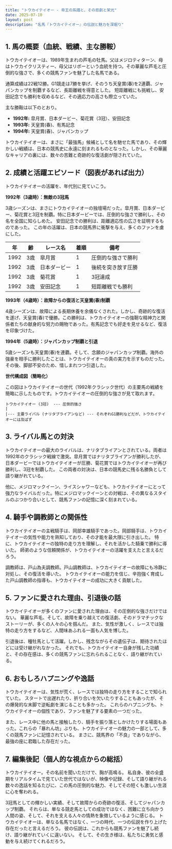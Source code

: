 ```yaml
---
title: "トウカイテイオー - 帝王の系譜と、その悲劇と栄光"
date: 2025-07-10
layout: post
description: "名馬『トウカイテイオー』の伝説と魅力を深堀り"
---
```


## 1. 馬の概要（血統、戦績、主な勝鞍）

トウカイテイオーは、1989年生まれの芦毛の牡馬。父はメジロティターン、母はトウカイクリスティー、母父はリボーという血統を持つ。その華麗な芦毛と圧倒的な強さで、多くの競馬ファンを魅了した名馬である。  

通算成績は22戦12勝。G1競走は7勝を挙げ、そのうち天皇賞(春)を2連覇、ジャパンカップを制覇するなど、長距離戦を得意とした。  短距離戦にも挑戦し、安田記念でも勝利を収めるなど、その適応力の高さも際立っていた。

主な勝鞍は以下のとおり。

* **1992年:**  皐月賞、日本ダービー、菊花賞（3冠）、安田記念
* **1993年:** 天皇賞(春)、有馬記念
* **1994年:** 天皇賞(春)、ジャパンカップ

トウカイテイオーは、まさに「最強馬」候補として名を馳せた馬であり、その輝かしい戦績は、日本の競馬史に永遠に刻まれるものとなった。しかし、その華麗なキャリアの裏には、数々の苦難と奇跡的な復活劇が隠されていた。


## 2. 成績と活躍エピソード（図表があれば出力）

トウカイテイオーの活躍を、年代別に見ていこう。

**1992年（3歳時）：無敵の3冠馬**

3歳シーズンは、まさにトウカイテイオーの独壇場だった。皐月賞、日本ダービー、菊花賞と3冠を制覇。特に日本ダービーでは、圧倒的な強さで勝利し、その名を全国に知らしめた。  安田記念での勝利は、距離適応性の広さを証明するものであった。  この年の活躍は、日本の競馬界に衝撃を与え、多くのファンを虜にした。

| 年 | 齢 | レース名         | 着順 | 備考                                    |
|---|----|-----------------|-------|-----------------------------------------|
| 1992 | 3歳 | 皐月賞           | 1     | 圧倒的な強さで勝利                       |
| 1992 | 3歳 | 日本ダービー       | 1     | 後続を突き放す圧勝                     |
| 1992 | 3歳 | 菊花賞           | 1     | 3冠達成                                |
| 1992 | 3歳 | 安田記念           | 1     | 短距離戦でも勝利                         |


**1993年（4歳時）：故障からの復活と天皇賞(春)制覇**

4歳シーズンは、故障による長期休養を余儀なくされた。しかし、奇跡的な復活を遂げ、天皇賞(春)で優勝。この勝利は、トウカイテイオーの強靭な精神力と関係者たちの献身的な努力の賜物であった。有馬記念でも好走を見せるなど、復活を印象づけた。

**1994年（5歳時）：ジャパンカップ制覇と引退**

5歳シーズンも天皇賞(春)を連覇。そして、念願のジャパンカップ制覇。海外の強豪を相手に勝利したことは、トウカイテイオーの真の実力を示すものだった。その後、脚部不安のため、惜しまれつつ引退した。

**世代構成図（簡略化）**

この図はトウカイテイオーの世代（1992年クラシック世代）の主要馬の戦績を簡略に示したものです。トウカイテイオーの圧倒的な強さが見て取れます。

```
トウカイテイオー (3冠)  --- 圧倒的強さ
|
|--- 主要ライバル (ナリタブライアンなど) --- それぞれG1勝利などだが、トウカイテイオーには及ばず
```


## 3. ライバル馬との対決

トウカイテイオーの最大のライバルは、ナリタブライアンとされている。両者は1992年のクラシック戦線で激突。皐月賞ではナリタブライアンが勝利したが、日本ダービーではトウカイテイオーが圧勝、菊花賞ではトウカイテイオーが再び勝利し、3冠を制覇した。  この両者の対決は、日本の競馬史に残る名勝負として語り継がれている。


他に、メジロマックイーン、ライスシャワーなども、トウカイテイオーにとって強力なライバルだった。特にメジロマックイーンとの対戦は、その異なるスタイルのぶつかり合いとして、競馬ファンの記憶に深く刻まれている。


## 4. 騎手や調教師との関係性

トウカイテイオーの主戦騎手は、岡部幸雄騎手であった。岡部騎手は、トウカイテイオーの気性や能力を熟知しており、その才能を最大限に引き出した。  特に、トウカイテイオーの独特の走り方を理解し、それを活かした騎乗で勝利に導いた。  師弟のような信頼関係が、トウカイテイオーの活躍を支えたと言えるだろう。

調教師は、戸山為夫調教師。戸山調教師は、トウカイテイオーの故障にも冷静に対処し、その復活を導いた。  トウカイテイオーの能力を信じ、辛抱強く育成した戸山調教師の指導も、トウカイテイオーの成功に大きく貢献した。


## 5. ファンに愛された理由、引退後の話

トウカイテイオーが多くのファンに愛された理由は、その圧倒的な強さだけではない。  華麗な芦毛、そして、故障を乗り越えての復活劇、そのドラマチックなストーリーが、多くの人々の心を掴んだ。  また、気性が激しく、レースでは独特の走り方をするなど、人間味あふれる一面も人気を博した。

引退後は、種牡馬として活躍。しかし、残念ながらその遺伝子は、期待されたほどには受け継がれなかった。  それでも、トウカイテイオー自身が残した功績と、その存在感は、多くの競馬ファンに忘れられることなく、語り継がれている。


## 6. おもしろハプニングや逸話

トウカイテイオーは、気性が荒く、レースでは独特の走り方をすることで知られていた。  スタートで出遅れたり、折り合いを欠いたりすることもあったが、その爆発的な末脚で逆転劇を演じることも多かった。  これらのハプニングも、トウカイテイオーの個性であり、ファンを魅了する要素の一つだった。

また、レース中に他の馬と接触したり、騎手を振り落としかけたりする場面もあった。これらの「暴れん坊」ぶりも、トウカイテイオーの魅力の一部として、多くの競馬ファンに記憶されている。  まさに、競馬界の「不良」でありながら、最強の座に君臨した存在だった。


## 7. 編集後記（個人的な視点からの総括）

トウカイテイオー。その名前を聞いただけで、胸が高鳴る。  私自身、彼の全盛期をリアルタイムで見ていた世代ではないが、映像や記録、そして語り継がれる数々の逸話を知るたびに、この馬の圧倒的な魅力、そしてその短くも激しい生涯に心を奪われる。

3冠馬としての輝かしい実績、そして故障からの奇跡の復活、そしてジャパンカップ制覇。  それらは、単なる競走馬としての成功ではなく、困難に立ち向かう人間の姿、そして、それを支える人々の情熱を象徴しているように感じる。  トウカイテイオーは、単なる名馬ではなく、一つの時代、一つの伝説を作り上げた存在だったと言えるだろう。  彼の伝説は、これからも競馬ファンを魅了し続け、語り継がれていくに違いない。  そして、その生き様は、私たちに勇気と感動を与え続けてくれるだろう。
